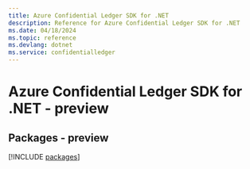 ```yaml
---
title: Azure Confidential Ledger SDK for .NET
description: Reference for Azure Confidential Ledger SDK for .NET
ms.date: 04/18/2024
ms.topic: reference
ms.devlang: dotnet
ms.service: confidentialledger
---
```

# Azure Confidential Ledger SDK for .NET - preview
## Packages - preview
[!INCLUDE [packages](confidential-ledger-index.md)]